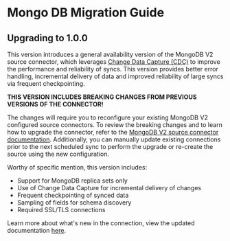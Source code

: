# Mongo DB Migration Guide

## Upgrading to 1.0.0

This version introduces a general availability version of the MongoDB V2 source connector, which leverages
[Change Data Capture (CDC)](https://docs.airbyte.com/understanding-airbyte/cdc) to improve the performance and
reliability of syncs. This version provides better error handling, incremental delivery of data and improved
reliability of large syncs via frequent checkpointing.

**THIS VERSION INCLUDES BREAKING CHANGES FROM PREVIOUS VERSIONS OF THE CONNECTOR!**

The changes will require you to reconfigure your existing MongoDB V2 configured source connectors. To review the
breaking changes and to learn how to upgrade the connector, refer to the [MongoDB V2 source connector documentation](mongodb-v2#upgrade-from-previous-version).
Additionally, you can manually update existing connections prior to the next scheduled sync to perform the upgrade or
re-create the source using the new configuration.

Worthy of specific mention, this version includes:

- Support for MongoDB replica sets only
- Use of Change Data Capture for incremental delivery of changes
- Frequent checkpointing of synced data
- Sampling of fields for schema discovery
- Required SSL/TLS connections

Learn more about what's new in the connection, view the updated documentation [here](mongodb-v2).
